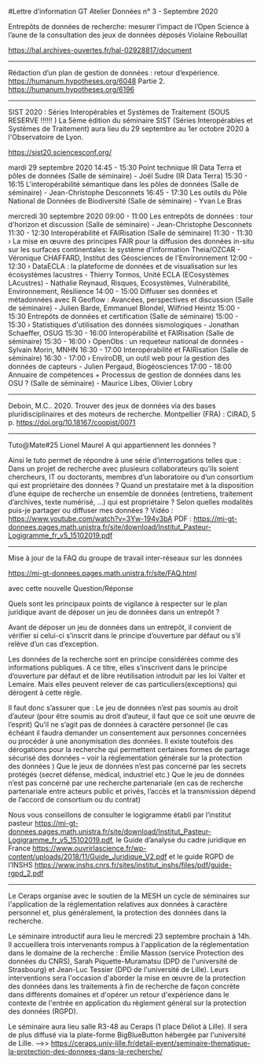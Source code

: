 #Lettre d’information GT Atelier Données n° 3 - Septembre 2020

Entrepôts de données de recherche: mesurer l’impact de l’Open Science à l’aune de la consultation des jeux de données déposés Violaine Rebouillat 

https://hal.archives-ouvertes.fr/hal-02928817/document

************************************************************************************

Rédaction d’un plan de gestion de données : retour d’expérience.
https://humanum.hypotheses.org/6048
Partie 2.
https://humanum.hypotheses.org/6196

************************************************************************************

SIST 2020 : Séries Interopérables et Systèmes de Traitement  (SOUS RESERVE !!!!!! )
La 5ème édition du séminaire SIST (Séries Interopérables et Systèmes de Traitement) aura lieu du 29 septembre au 1er octobre 2020 à l'Observatoire de Lyon.

https://sist20.sciencesconf.org/

mardi 29 septembre 2020
14:45 - 15:30     Point technique IR Data Terra et pôles de données (Salle de séminaire) - Joël Sudre (IR Data Terra)
15:30 - 16:15     L'interopérabilité sémantique dans les pôles de données (Salle de séminaire) - Jean-Christophe Desconnets
16:45 - 17:30     Les outils du Pôle National de Données de Biodiversité (Salle de séminaire) - Yvan Le Bras

mercredi 30 septembre 2020
09:00 - 11:00     Les entrepôts de données : tour d'horizon et discussion (Salle de séminaire) - Jean-Christophe Desconnets
11:30 - 12:30     Interopérabilité et FAIRisation (Salle de séminaire)
11:30 - 11:30     › La mise en œuvre des principes FAIR pour la diffusion des données in-situ sur les surfaces continentales: le système d'information Theia/OZCAR - Véronique CHAFFARD, Institut des Géosciences de l'Environnement
12:00 - 12:30     › DataECLA : la plateforme de données et de visualisation sur les écosystèmes lacustres - Thierry Tormos, Unité ECLA (ECosystèmes LAcustres) - Nathalie Reynaud, Risques, Ecosystèmes, Vulnérabilité, Environnement, Résilience
14:00 - 15:00     Diffuser ses données et métadonnées avec R Geoflow : Avancées, perspectives et discussion (Salle de séminaire) - Julien Barde, Emmanuel Blondel, Wilfried Heintz
15:00 - 15:30     Entrepôts de données et certification (Salle de séminaire)
15:00 - 15:30     › Statistiques d'utilisation des données sismologiques - Jonathan Schaeffer, OSUG
15:30 - 16:00     Interopérabilité et FAIRisation (Salle de séminaire)
15:30 - 16:00     › OpenObs : un requeteur national de données - Sylvain Morin, MNHN
16:30 - 17:00     Interopérabilité et FAIRisation (Salle de séminaire)
16:30 - 17:00     › EnviroDB, un outil web pour la gestion des données de capteurs - Julien Pergaud, Biogéosciences
17:00 - 18:00     Annuaire de compétences + Processus de gestion de données dans les OSU ? (Salle de séminaire) - Maurice Libes, Olivier Lobry

************************************************************************************

Deboin, M.C.. 2020. Trouver des jeux de données via des bases pluridisciplinaires et des moteurs de recherche. Montpellier (FRA) : CIRAD, 5 p. https://doi.org/10.18167/coopist/0071

************************************************************************************

Tuto@Mate#25 Lionel Maurel A qui appartiennent les données ?

Ainsi le tuto permet de répondre à une série d’interrogations telles que : Dans un projet de recherche avec plusieurs collaborateurs qu’ils soient chercheurs, IT ou doctorants, membres d’un laboratoire ou d’un consortium qui est propriétaire des données ? Quand un prestataire met à la disposition d’une équipe de recherche un ensemble de données (entretiens, traitement d’archives, texte numérisé, …) qui est propriétaire ? Selon quelles modalités puis-je partager ou diffuser mes données ?
Vidéo : https://www.youtube.com/watch?v=3Yw-194v3bA
PDF : https://mi-gt-donnees.pages.math.unistra.fr/site/download/Institut_Pasteur-Logigramme_fr_v5_15102019.pdf

************************************************************************************

Mise à jour de la FAQ du groupe de travail inter-réseaux sur les données

https://mi-gt-donnees.pages.math.unistra.fr/site/FAQ.html

avec cette nouvelle Question/Réponse

Quels sont les principaux points de vigilance à respecter sur le plan juridique avant de déposer un jeu de données dans un entrepôt ?

Avant de déposer un jeu de données dans un entrepôt, il convient de vérifier si celui-ci s’inscrit dans le principe d’ouverture par défaut ou s’il relève d’un cas d’exception.

Les données de la recherche sont en principe considérées comme des informations publiques. A ce titre, elles s’inscrivent dans le principe d’ouverture par défaut et de libre réutilisation introduit par les loi Valter et Lemaire. Mais elles peuvent relever de cas particuliers(exceptions) qui dérogent à cette règle.

Il faut donc s’assurer que :
Le jeu de données n’est pas soumis au droit d’auteur (pour être soumis au droit d’auteur, il faut que ce soit une œuvre de l’esprit)
Qu’il ne s’agit pas de données à caractère personnel (le cas échéant il faudra demander un consentement aux personnes concernées ou procéder à une anonymisation des données. Il existe toutefois des dérogations pour la recherche qui permettent certaines formes de partage sécurisé des données – voir la règlementation générale sur la protection des données )
Que le jeux de données n’est pas concerné par les secrets protégés (secret défense, médical, industriel etc.)
Que le jeu de données n’est pas concerné par une recherche partenariale (en cas de recherche partenariale entre acteurs public et privés, l’accès et la transmission dépend de l’accord de consortium ou du contrat)

Nous vous conseillons de consulter le logigramme établi par l’institut pasteur https://mi-gt-donnees.pages.math.unistra.fr/site/download/Institut_Pasteur-Logigramme_fr_v5_15102019.pdf, le Guide d’analyse du cadre juridique en France https://www.ouvrirlascience.fr/wp-content/uploads/2018/11/Guide_Juridique_V2.pdf et le guide RGPD de l’INSHS https://www.inshs.cnrs.fr/sites/institut_inshs/files/pdf/guide-rgpd_2.pdf

************************************************************************************

Le Ceraps organise avec le soutien de la MESH un cycle de séminaires sur l'application de la réglementation relatives aux données à caractère personnel et, plus généralement, la protection des données dans la recherche.

Le séminaire introductif aura lieu le mercredi 23 septembre prochain à 14h. Il accueillera trois intervenants rompus à l'application de la réglementation dans le domaine de la recherche : Émilie Masson (service Protection des données du CNRS), Sarah Piquette-Muramatsu (DPD de l'université de Strasbourg) et Jean-Luc Tessier (DPD de l'université de Lille). Leurs interventions sera l'occasion d'aborder la mise en œuvre de la protection des données dans les traitements à fin de recherche de façon concrète dans différents domaines et d'opérer un retour d'expérience dans le contexte de l'entrée en application du règlement général sur la protection des données (RGPD).

Le séminaire aura lieu salle R3-48 au Ceraps (1 place Déliot à Lille). Il sera de plus diffusé via la plate-forme BigBlueButton hébergée par l'université de Lille.
-->> https://ceraps.univ-lille.fr/detail-event/seminaire-thematique-la-protection-des-donnees-dans-la-recherche/
